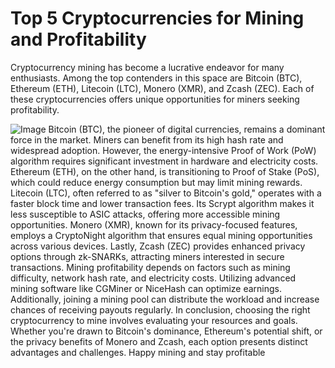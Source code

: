 # Top 5 Cryptocurrencies for Mining and Profitability
Cryptocurrency mining has become a lucrative endeavor for many enthusiasts. Among the top contenders in this space are Bitcoin (BTC), Ethereum (ETH), Litecoin (LTC), Monero (XMR), and Zcash (ZEC). Each of these cryptocurrencies offers unique opportunities for miners seeking profitability.

![Image](https://github.com/user-attachments/assets/d7419ec9-dc67-403f-bf28-8faea5f1f74f)
Bitcoin (BTC), the pioneer of digital currencies, remains a dominant force in the market. Miners can benefit from its high hash rate and widespread adoption. However, the energy-intensive Proof of Work (PoW) algorithm requires significant investment in hardware and electricity costs. Ethereum (ETH), on the other hand, is transitioning to Proof of Stake (PoS), which could reduce energy consumption but may limit mining rewards. 
Litecoin (LTC), often referred to as "silver to Bitcoin's gold," operates with a faster block time and lower transaction fees. Its Scrypt algorithm makes it less susceptible to ASIC attacks, offering more accessible mining opportunities. Monero (XMR), known for its privacy-focused features, employs a CryptoNight algorithm that ensures equal mining opportunities across various devices. Lastly, Zcash (ZEC) provides enhanced privacy options through zk-SNARKs, attracting miners interested in secure transactions.
Mining profitability depends on factors such as mining difficulty, network hash rate, and electricity costs. Utilizing advanced mining software like CGMiner or NiceHash can optimize earnings. Additionally, joining a mining pool can distribute the workload and increase chances of receiving payouts regularly.
In conclusion, choosing the right cryptocurrency to mine involves evaluating your resources and goals. Whether you're drawn to Bitcoin's dominance, Ethereum's potential shift, or the privacy benefits of Monero and Zcash, each option presents distinct advantages and challenges. Happy mining and stay profitable
